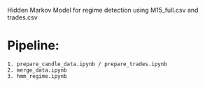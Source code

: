Hidden Markov Model for regime detection using M15_full.csv and trades.csv

# Pipeline:
    1. prepare_candle_data.ipynb / prepare_trades.ipynb
    2. merge_data.ipynb
    3. hmm_regime.ipynb
    